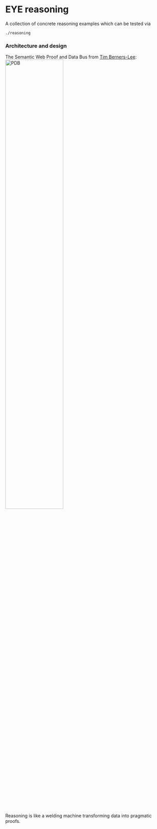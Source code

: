 # EYE reasoning

A collection of concrete reasoning examples which can be tested via
```
./reasoning
```

### Architecture and design

The Semantic Web Proof and Data Bus from [Tim Berners-Lee](http://www.w3.org/People/Berners-Lee/):  
<img src="https://www.w3.org/DesignIssues/diagrams/sweb-bus.png" width="60%" height="60%" alt="PDB"/>  

Reasoning is like a welding machine transforming data into pragmatic proofs.  
